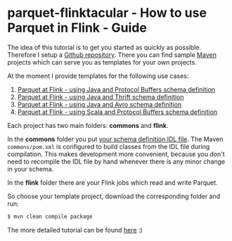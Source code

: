 # parquet-flinktacular - How to use Parquet in Flink - Guide

The idea of this tutorial is to get you started as quickly as possible. Therefore I setup a [Github repository](https://github.com/FelixNeutatz/parquet-flinktacular). There you can find sample [Maven](http://maven.apache.org/) projects which can serve you as templates for your own projects. 

At the moment I provide templates for the following use cases:

1. [Parquet at Flink - using Java and Protocol Buffers schema definition](https://github.com/FelixNeutatz/parquet-flinktacular/tree/master/java/protobuf)
2. [Parquet at Flink - using Java and Thrift schema definition](https://github.com/FelixNeutatz/parquet-flinktacular/tree/master/java/thrift)
3. [Parquet at Flink - using Java and Avro schema definition](https://github.com/FelixNeutatz/parquet-flinktacular/tree/master/java/avro)
4. [Parquet at Flink - using Scala and Protocol Buffers schema definition](https://github.com/FelixNeutatz/parquet-flinktacular/tree/master/scala/protobuf) 

Each project has two main folders: __commons__ and __flink__. 

In the __commons__ folder you put [your schema definition IDL file](#define-your-schema). The Maven `commons/pom.xml` is configured to build classes from the IDL file during compilation. This makes development more convenient, because you don't need to recompile the IDL file by hand whenever there is any minor change in your schema.

In the __flink__ folder there are your Flink jobs which read and write Parquet.

So choose your template project, download the corresponding folder and run: 

~~~bash
$ mvn clean compile package
~~~

The more detailed tutorial can be found [here](https://github.com/FelixNeutatz/parquet-flinktacular/blob/master/tutorial/parquet_flinktacular.pdf) :)
